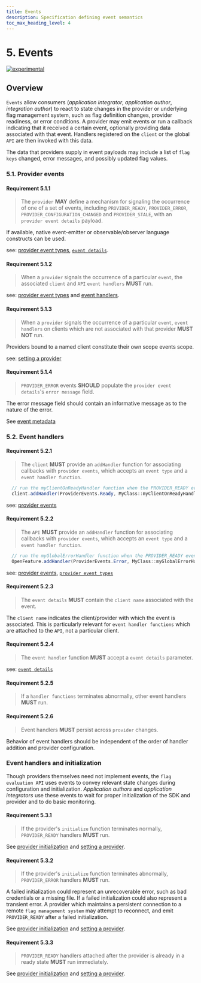 ```yaml
---
title: Events
description: Specification defining event semantics
toc_max_heading_level: 4
---
```


# 5. Events

[![experimental](https://img.shields.io/static/v1?label=Status&message=experimental&color=orange)](https://github.com/open-feature/spec/tree/main/specification#experimental)

## Overview

`Events` allow consumers (_application integrator_, _application author_, _integration author_) to react to state changes in the provider or underlying flag management system, such as flag definition changes, provider readiness, or error conditions. A provider may emit events or run a callback indicating that it received a certain event, optionally providing data associated with that event. Handlers registered on the `client` or the global `API` are then invoked with this data.

The data that providers supply in event payloads may include a list of `flag keys` changed, error messages, and possibly updated flag values.

### 5.1. Provider events

#### Requirement 5.1.1

> The `provider` **MAY** define a mechanism for signaling the occurrence of one of a set of events, including `PROVIDER_READY`, `PROVIDER_ERROR`, `PROVIDER_CONFIGURATION_CHANGED` and `PROVIDER_STALE`, with an `provider event details` payload. 

If available, native event-emitter or observable/observer language constructs can be used.

see: [provider event types](../types.md#provider-events), [`event details`](../types.md#provider-event-details).

#### Requirement 5.1.2

> When a `provider` signals the occurrence of a particular `event`, the associated `client` and `API` `event handlers` **MUST** run.

see: [provider event types](./../types.md#provider-events) and [event handlers](#52-event-handlers).

#### Requirement 5.1.3

> When a `provider` signals the occurrence of a particular `event`, `event handlers` on clients which are not associated with that provider **MUST NOT** run.

Providers bound to a named client constitute their own scope events scope.

see: [setting a provider](./01-flag-evaluation.md#setting-a-provider)

#### Requirement 5.1.4

> `PROVIDER_ERROR` events **SHOULD** populate the `provider event details`'s `error message` field.

The error message field should contain an informative message as to the nature of the error.

See [event metadata](../types.md#error-event-details)

### 5.2. Event handlers

#### Requirement 5.2.1

> The `client` **MUST** provide an `addHandler` function for associating callbacks with `provider events`, which accepts an `event type` and a `event handler function`.

```java
  // run the myClientOnReadyHandler function when the PROVIDER_READY event is fired
  client.addHandler(ProviderEvents.Ready, MyClass::myClientOnReadyHandler);
```

see: [provider events](#51-provider-events)

#### Requirement 5.2.2

> The `API` **MUST** provide an `addHandler` function for associating callbacks with `provider events`, which accepts an `event type` and a `event handler function`.

```java
  // run the myGlobalErrorHandler function when the PROVIDER_READY event is fired
  OpenFeature.addHandler(ProviderEvents.Error, MyClass::myGlobalErrorHandler);
```

see: [provider events](#51-provider-events), [`provider event types`](../types.md#provider-events)

#### Requirement 5.2.3

> The `event details` **MUST** contain the `client name` associated with the event.

The `client name` indicates the client/provider with which the event is associated.
This is particularly relevant for `event handler functions` which are attached to the `API`, not a particular client.

#### Requirement 5.2.4

> The `event handler` function **MUST** accept a `event details` parameter.

see: [`event details`](../types.md#event-details)

#### Requirement 5.2.5

> If a `handler functions` terminates abnormally, other event handlers **MUST** run.

#### Requirement 5.2.6

> Event handlers **MUST** persist across `provider` changes.

Behavior of event handlers should be independent of the order of handler addition and provider configuration.

### Event handlers and initialization

Though providers themselves need not implement events, the `flag evaluation API` uses events to convey relevant state changes during configuration and initialization.
_Application authors_ and _application integrators_ use these events to wait for proper initialization of the SDK and provider and to do basic monitoring.

#### Requirement 5.3.1

> If the provider's `initialize` function terminates normally, `PROVIDER_READY` handlers **MUST** run.

See [provider initialization](./02-providers.md#24-initialization) and [setting a provider](./01-flag-evaluation.md#setting-a-provider).

#### Requirement 5.3.2

> If the provider's `initialize` function terminates abnormally, `PROVIDER_ERROR` handlers **MUST** run.

A failed initialization could represent an unrecoverable error, such as bad credentials or a missing file. 
If a failed initialization could also represent a transient error.
A provider which maintains a persistent connection to a remote `flag management system` may attempt to reconnect, and emit `PROVIDER_READY` after a failed initialization.

See [provider initialization](./02-providers.md#24-initialization) and [setting a provider](./01-flag-evaluation.md#setting-a-provider).

#### Requirement 5.3.3

> `PROVIDER_READY` handlers attached after the provider is already in a ready state **MUST** run immediately.

See [provider initialization](./02-providers.md#24-initialization) and [setting a provider](./01-flag-evaluation.md#setting-a-provider).
